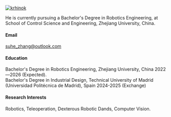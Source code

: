 

[![krhinok](https://img.shields.io/badge/krhinok-github-blue?logo=github)](https://github.com/krhinok/)

He is currently pursuing a Bachelor's Degree in Robotics Engineering, at School of Control Science and Engineering, Zhejiang University, China.

#### Email
suhe_zhang@outlook.com

#### Education
Bachelor's Degree in Robotics Engineering, Zhejiang University, China 2022—2026 (Expected).\
Bachelor's Degree in Industrial Design, Technical University of Madrid (Universidad Politécnica de Madrid), Spain 2024-2025 (Exchange)

#### Research Interests
Robotics, Teleoperation, Dexterous Robotic Dands, Computer Vision.

